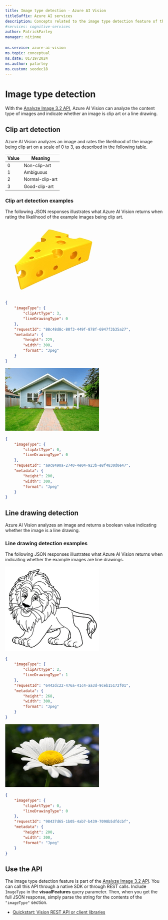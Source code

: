 ```yaml
---
title: Image type detection - Azure AI Vision
titleSuffix: Azure AI services
description: Concepts related to the image type detection feature of the Azure AI Vision API.
#services: cognitive-services
author: PatrickFarley
manager: nitinme

ms.service: azure-ai-vision
ms.topic: conceptual
ms.date: 01/19/2024
ms.author: pafarley
ms.custom: seodec18
---
```


# Image type detection

With the [Analyze Image 3.2 API](https://westcentralus.dev.cognitive.microsoft.com/docs/services/computer-vision-v3-2/operations/56f91f2e778daf14a499f21b), Azure AI Vision can analyze the content type of images and indicate whether an image is clip art or a line drawing.

## Clip art detection

Azure AI Vision analyzes an image and rates the likelihood of the image being clip art on a scale of 0 to 3, as described in the following table.

| Value | Meaning |
|-------|---------|
| 0 | Non-clip-art |
| 1 | Ambiguous |
| 2 | Normal-clip-art |
| 3 | Good-clip-art |

### Clip art detection examples

The following JSON responses illustrates what Azure AI Vision returns when rating the likelihood of the example images being clip art.

![A clip art image of a slice of cheese](./Images/cheese_clipart.png)

```json
{
    "imageType": {
        "clipArtType": 3,
        "lineDrawingType": 0
    },
    "requestId": "88c48d8c-80f3-449f-878f-6947f3b35a27",
    "metadata": {
        "height": 225,
        "width": 300,
        "format": "Jpeg"
    }
}
```

![A blue house and the front yard](./Images/house_yard.png)

```json
{
    "imageType": {
        "clipArtType": 0,
        "lineDrawingType": 0
    },
    "requestId": "a9c8490a-2740-4e04-923b-e8f4830d0e47",
    "metadata": {
        "height": 200,
        "width": 300,
        "format": "Jpeg"
    }
}
```

## Line drawing detection

Azure AI Vision analyzes an image and returns a boolean value indicating whether the image is a line drawing.

### Line drawing detection examples

The following JSON responses illustrates what Azure AI Vision returns when indicating whether the example images are line drawings.

![A line drawing image of a lion](./Images/lion_drawing.png)

```json
{
    "imageType": {
        "clipArtType": 2,
        "lineDrawingType": 1
    },
    "requestId": "6442dc22-476a-41c4-aa3d-9ceb15172f01",
    "metadata": {
        "height": 268,
        "width": 300,
        "format": "Jpeg"
    }
}
```

![A white flower with a green background](./Images/flower.png)

```json
{
    "imageType": {
        "clipArtType": 0,
        "lineDrawingType": 0
    },
    "requestId": "98437d65-1b05-4ab7-b439-7098b5dfdcbf",
    "metadata": {
        "height": 200,
        "width": 300,
        "format": "Jpeg"
    }
}
```

## Use the API

The image type detection feature is part of the [Analyze Image 3.2 API](https://westcentralus.dev.cognitive.microsoft.com/docs/services/computer-vision-v3-2/operations/56f91f2e778daf14a499f21b). You can call this API through a native SDK or through REST calls. Include `ImageType` in the **visualFeatures** query parameter. Then, when you get the full JSON response, simply parse the string for the contents of the `"imageType"` section.

* [Quickstart: Vision REST API or client libraries](./quickstarts-sdk/image-analysis-client-library.md?pivots=programming-language-csharp)
